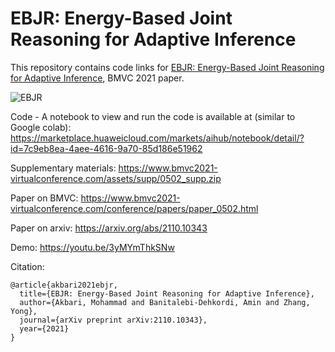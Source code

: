 # EBJR: Energy-Based Joint Reasoning for Adaptive Inference
This repository contains code links for [EBJR: Energy-Based Joint Reasoning for Adaptive Inference](https://www.bmvc2021-virtualconference.com/conference/papers/paper_0502.html), BMVC 2021 paper.


![EBJR](https://user-images.githubusercontent.com/38634796/143724800-915267db-4472-4a7f-90f6-a54be489ced1.png)



Code - A notebook to view and run the code is available at (similar to Google colab): https://marketplace.huaweicloud.com/markets/aihub/notebook/detail/?id=7c9eb8ea-4aee-4616-9a70-85d186e51962

Supplementary materials: https://www.bmvc2021-virtualconference.com/assets/supp/0502_supp.zip

Paper on BMVC: https://www.bmvc2021-virtualconference.com/conference/papers/paper_0502.html

Paper on arxiv: https://arxiv.org/abs/2110.10343

Demo: https://youtu.be/3yMYmThkSNw


Citation:
```
@article{akbari2021ebjr,
  title={EBJR: Energy-Based Joint Reasoning for Adaptive Inference},
  author={Akbari, Mohammad and Banitalebi-Dehkordi, Amin and Zhang, Yong},
  journal={arXiv preprint arXiv:2110.10343},
  year={2021}
}
```
